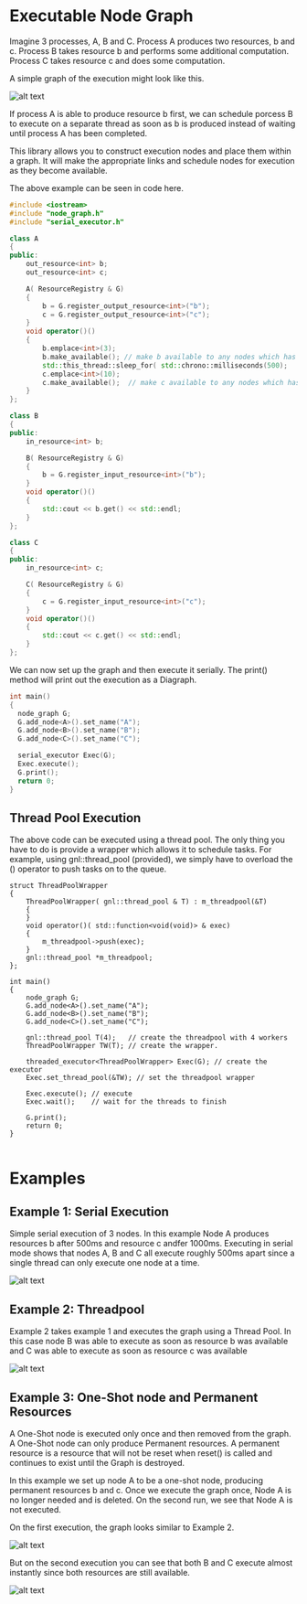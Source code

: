 # Executable Node Graph

Imagine 3 processes, A, B and C. Process A produces two resources, b and c.
Process B takes resource b and performs some additional computation. Process C
takes resource c and does some computation.

A simple graph of the execution might look like this.

![alt text](images/simple.svg "Node")

If process A is able to produce resource b first, we can schedule porcess B to
execute on a separate thread as soon as b is produced instead of waiting until
process A has been completed.

This library allows you to construct execution nodes and place them within a
graph. It will make the appropriate links and schedule nodes for execution as
they become available.

The above example can be seen in code here.

```C++
#include <iostream>
#include "node_graph.h"
#include "serial_executor.h"

class A
{
public:
    out_resource<int> b;
    out_resource<int> c;

    A( ResourceRegistry & G)
    {
        b = G.register_output_resource<int>("b");
        c = G.register_output_resource<int>("c");
    }
    void operator()()
    {
        b.emplace<int>(3);
        b.make_available(); // make b available to any nodes which has registered
        std::this_thread::sleep_for( std::chrono::milliseconds(500);
        c.emplace<int>(10);
        c.make_available();  // make c available to any nodes which has registered
    }
};

class B
{
public:
    in_resource<int> b;

    B( ResourceRegistry & G)
    {
        b = G.register_input_resource<int>("b");
    }
    void operator()()
    {
        std::cout << b.get() << std::endl;
    }
};

class C
{
public:
    in_resource<int> c;

    C( ResourceRegistry & G)
    {
        c = G.register_input_resource<int>("c");
    }
    void operator()()
    {
        std::cout << c.get() << std::endl;
    }
};
```

We can now set up the graph and then execute it serially.  The print() method
will print out the execution as a Diagraph.

```C++
int main()
{
  node_graph G;
  G.add_node<A>().set_name("A");
  G.add_node<B>().set_name("B");
  G.add_node<C>().set_name("C");

  serial_executor Exec(G);
  Exec.execute();
  G.print();
  return 0;
}

```

## Thread Pool Execution

The above code can be executed using a thread pool. The only thing you have to
do is provide a wrapper which allows it to schedule tasks. For example, using
gnl::thread_pool (provided), we simply have to overload the () operator to push
tasks on to the queue.

```
struct ThreadPoolWrapper
{
    ThreadPoolWrapper( gnl::thread_pool & T) : m_threadpool(&T)
    {
    }
    void operator()( std::function<void(void)> & exec)
    {
        m_threadpool->push(exec);
    }
    gnl::thread_pool *m_threadpool;
};

int main()
{
    node_graph G;
    G.add_node<A>().set_name("A");
    G.add_node<B>().set_name("B");
    G.add_node<C>().set_name("C");

    gnl::thread_pool T(4);   // create the threadpool with 4 workers
    ThreadPoolWrapper TW(T); // create the wrapper.

    threaded_executor<ThreadPoolWrapper> Exec(G); // create the executor
    Exec.set_thread_pool(&TW); // set the threadpool wrapper

    Exec.execute(); // execute
    Exec.wait();    // wait for the threads to finish

    G.print();
    return 0;
}


```


# Examples

## Example 1: Serial Execution

Simple serial execution of 3 nodes. In this example Node A produces resources b
after 500ms and resource c andfer 1000ms. Executing in serial mode shows that
nodes A, B and C all execute roughly 500ms apart since a single thread can only
execute one node at a time.

![alt text](images/ex1_1.svg "Node")


## Example 2: Threadpool

Example 2 takes example 1 and executes the graph using a Thread Pool. In this case
node B was able to execute as soon as resource b was available and C was able
to execute as soon as resource c was available

![alt text](images/ex2_1.svg "Node")

## Example 3: One-Shot node and Permanent Resources

A One-Shot node is executed only once and then removed from the graph. A
One-Shot node can only produce Permanent resources. A permanent resource is a
resource that will not be reset when reset() is called and continues to exist
until the Graph is destroyed.

In this example we set up node A to be a one-shot node, producing permanent
resources b and c. Once we execute the graph once, Node A is no longer needed
and is deleted. On the second run, we see that Node A is not executed.

On the first execution, the graph looks similar to Example 2.

![alt text](images/ex3_1.svg "Node")

But on the second execution you can see that both B and C execute almost instantly
since both resources are still available.

![alt text](images/ex3_2.svg "Node")

